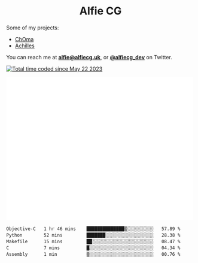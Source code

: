 <h1 align="center">Alfie CG</h1>

Some of my projects:
* [ChOma](https://github.com/opa334/ChOma)
* [Achilles](https://github.com/alfiecg24/Achilles)

You can reach me at **alfie@alfiecg.uk**, or **[@alfiecg_dev](https://twitter.com/alfiecg_dev)** on Twitter.

<a href="https://wakatime.com/@61592169-b9cf-4af8-b6fa-8ac7d4369b01"><img src="https://wakatime.com/badge/user/61592169-b9cf-4af8-b6fa-8ac7d4369b01.svg" alt="Total time coded since May 22 2023" /></a>


<img align="center" src="/github-metrics.svg" alt="Metrics" width="500">

 <!--[![GitHub Streak](https://streak-stats.demolab.com/?user=alfiecg24)](https://git.io/streak-stats)-->

<!--START_SECTION:waka-->

```txt
Objective-C   1 hr 46 mins    ██████████████▒░░░░░░░░░░   57.89 %
Python        52 mins         ███████░░░░░░░░░░░░░░░░░░   28.38 %
Makefile      15 mins         ██░░░░░░░░░░░░░░░░░░░░░░░   08.47 %
C             7 mins          █░░░░░░░░░░░░░░░░░░░░░░░░   04.34 %
Assembly      1 min           ▒░░░░░░░░░░░░░░░░░░░░░░░░   00.76 %
```

<!--END_SECTION:waka-->
